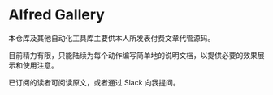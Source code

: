 # Alfred Gallery

本仓库及其他自动化工具库主要供本人所发表付费文章代管源码。

目前精力有限，只能陆续为每个动作编写简单地的说明文档，以提供必要的效果展示和使用注意。

已订阅的读者可阅读原文，或者通过 Slack 向我提问。